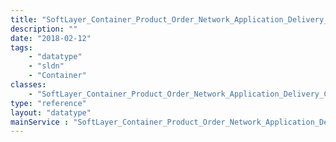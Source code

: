 ```yaml
---
title: "SoftLayer_Container_Product_Order_Network_Application_Delivery_Controller"
description: ""
date: "2018-02-12"
tags:
    - "datatype"
    - "sldn"
    - "Container"
classes:
    - "SoftLayer_Container_Product_Order_Network_Application_Delivery_Controller"
type: "reference"
layout: "datatype"
mainService : "SoftLayer_Container_Product_Order_Network_Application_Delivery_Controller"
---
```

